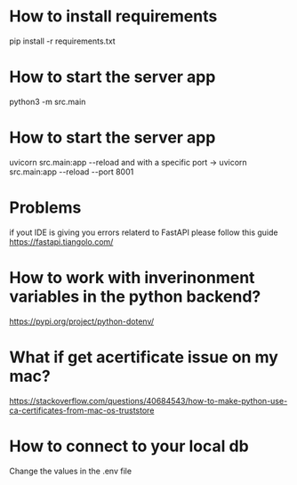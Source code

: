 # How to install requirements
pip install -r requirements.txt


<!-- new -->
# How to start the server app
python3 -m src.main

<!-- old -->
# How to start the server app
uvicorn src.main:app --reload 
and with a specific port -> uvicorn src.main:app --reload --port 8001

# Problems
if yout IDE is giving you errors relaterd to FastAPI please follow this guide https://fastapi.tiangolo.com/

# How to work with inverinonment variables in the python backend? 
https://pypi.org/project/python-dotenv/

# What if get acertificate issue on my mac? 
https://stackoverflow.com/questions/40684543/how-to-make-python-use-ca-certificates-from-mac-os-truststore

# How to connect to your local db
Change the values in the .env file